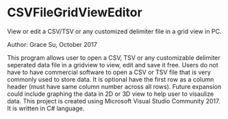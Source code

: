 # CSVFileGridViewEditor
View or edit a CSV/TSV or any customized delimiter file in a grid view in PC. 

Author: Grace Su, October 2017

This program allows user to open a CSV, TSV or any customizable delimiter seperated data file in a gridview to view, edit and save it free. Users do not have to have commercial software to open a CSV or TSV file that is very commonly used to store data.
It is optional have the first row as a column header (must have same column number across all rows).
Future expansion could include graphing the data in 2D or 3D view to help user to visaulize data. This project is created using Microsoft Visual Studio Community 2017. It is written in C# language.
